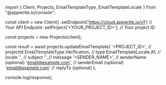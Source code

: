 import { Client, Projects, EmailTemplateType, EmailTemplateLocale } from "@appwrite.io/console";

const client = new Client()
    .setEndpoint('https://cloud.appwrite.io/v1') // Your API Endpoint
    .setProject('&lt;YOUR_PROJECT_ID&gt;'); // Your project ID

const projects = new Projects(client);

const result = await projects.updateEmailTemplate(
    '<PROJECT_ID>', // projectId
    EmailTemplateType.Verification, // type
    EmailTemplateLocale.Af, // locale
    '<SUBJECT>', // subject
    '<MESSAGE>', // message
    '<SENDER_NAME>', // senderName (optional)
    'email@example.com', // senderEmail (optional)
    'email@example.com' // replyTo (optional)
);

console.log(response);
